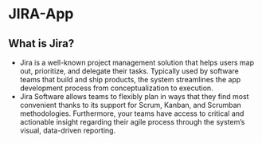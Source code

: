 # JIRA-App

## What is Jira?

- Jira is a well-known project management solution that helps users map out, prioritize, and delegate their tasks. Typically used by software teams that build and ship products, the system streamlines the app development process from conceptualization to execution.
- Jira Software allows teams to flexibly plan in ways that they find most convenient thanks to its support for Scrum, Kanban, and Scrumban methodologies. Furthermore, your teams have access to critical and actionable insight regarding their agile process through the system’s visual, data-driven reporting.


